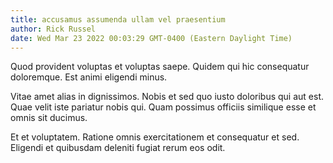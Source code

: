 ```yaml
---
title: accusamus assumenda ullam vel praesentium
author: Rick Russel
date: Wed Mar 23 2022 00:03:29 GMT-0400 (Eastern Daylight Time)
---
```

Quod provident voluptas et voluptas saepe. Quidem qui hic consequatur doloremque. Est animi eligendi minus.

 Vitae amet alias in dignissimos. Nobis et sed quo iusto doloribus qui aut est. Quae velit iste pariatur nobis qui. Quam possimus officiis similique esse et omnis sit ducimus.

 Et et voluptatem. Ratione omnis exercitationem et consequatur et sed. Eligendi et quibusdam deleniti fugiat rerum eos odit.